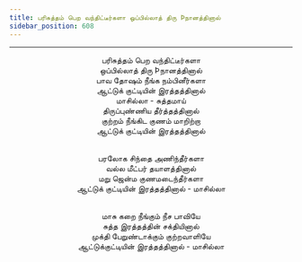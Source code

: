 ```yaml
---
title: பரிசுத்தம் பெற வந்திட்டீர்களா ஒப்பில்லாத் திரு Þநானத்தினால்
sidebar_position: 608
---
```


---
<center>
பரிசுத்தம் பெற வந்திட்டீர்களா<br/>
ஒப்பில்லாத் திரு Þநானத்தினால்<br/>
பாவ தோஷம் நீங்க நம்பினீர்களா<br/>
ஆட்டுக் குட்டியின் இரத்தத்தினால்<br/>
மாசில்லா - சுத்தமாய்<br/>
திருப்புண்ணிய தீர்த்தத்தினால்<br/>
குற்றம் நீங்கிட குணம் மாறிற்றா<br/>
ஆட்டுக் குட்டியின் இரத்தத்தினால்<br/><br/>

பரலோக சிந்தை அணிந்தீர்களா<br/>
வல்ல மீட்பர் தயாளத்தினால்<br/>
மறு ஜென்ம குணமடைந்தீர்களா<br/>
ஆட்டுக் குட்டியின் இரத்தத்தினால்                - மாசில்லா<br/><br/>

மாசு கறை நீங்கும் நீச பாவியே<br/>
சுத்த இரத்தத்தின் சக்தியினால்<br/>
முக்தி பேறுண்டாக்கும் குற்றவாளியே<br/>
ஆட்டுக்குட்டியின் இரத்தத்தினால்                - மாசில்லா
</center>